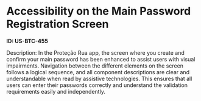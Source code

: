 # Accessibility on the Main Password Registration Screen

**ID: US-BTC-455**

Description: In the Proteção Rua app, the screen where you create and confirm your main password has been enhanced to assist users with visual impairments. Navigation between the different elements on the screen follows a logical sequence, and all component descriptions are clear and understandable when read by assistive technologies. This ensures that all users can enter their passwords correctly and understand the validation requirements easily and independently.